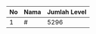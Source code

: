 | No | Nama            | Jumlah Level |
|----|-----------------|--------------|
| 1  | #    |    5296        |
